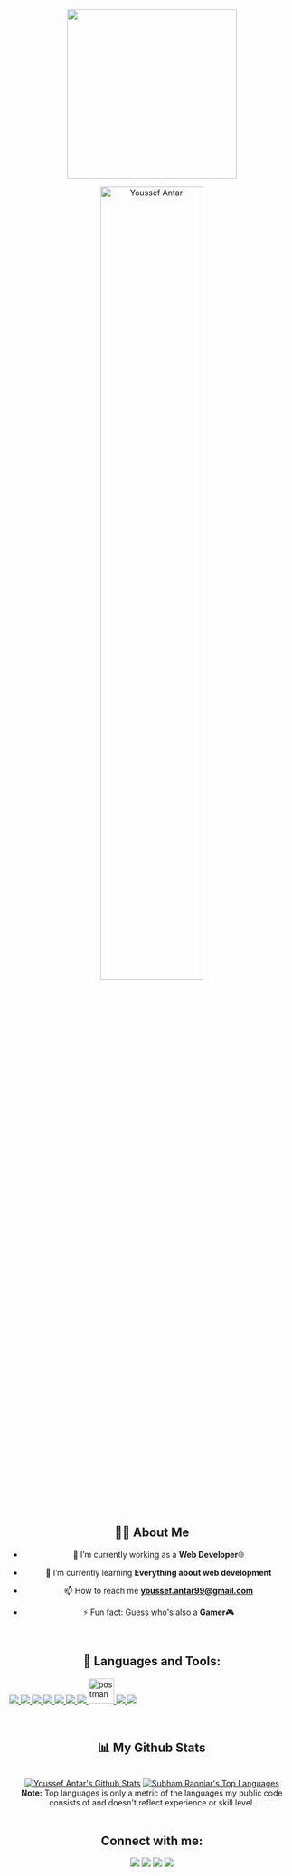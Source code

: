 <div align="center">
  <img src="https://i.imgur.com/8MupZHY.gif" width="300px" />
  <br>

 <a href="https://github.com/Youssefanter?tab=repositories"><img style="   display: block;
  margin-left: auto;
  margin-right: auto;
  width: 60%; " src="https://readme-typing-svg.demolab.com?font=Fira+Code&duration=1500&pause=1000&color=2FA2D5&multiline=true&width=470&height=150&lines=%2F%2F+Hi+there+%F0%9F%91%8B;%7B;%22name%22++++++%3A+%22Youssef+Antar+%F0%9F%91%A8%E2%80%8D%F0%9F%92%BB%22+%2C;%22title%22+%3A+%22Junior+Web+Developer+%2C;%7D" alt="Youssef Antar" /></a>

  
## 🙋‍♂️ About Me

- 🔭 I’m currently working as a **Web Developer**🌐

- 🌱 I’m currently learning **Everything about web development**

- 📫 How to reach me **youssef.antar99@gmail.com**

- ⚡ Fun fact: Guess who's also a **Gamer**🎮

<br/>

## 🚀 Languages and Tools:

<p align="left"> 
    <a href="https://www.w3.org/html/" target="_blank"> <img src="https://img.icons8.com/color/48/000000/html-5.png"/> </a> 
    <a href="https://www.w3schools.com/css/" target="_blank"> <img src="https://img.icons8.com/color/48/000000/css3.png"/> </a> 
    <a href="https://developer.mozilla.org/en-US/docs/Web/JavaScript" target="_blank"> <img src="https://img.icons8.com/color/48/000000/javascript.png"/> </a> 
    <a href="https://reactjs.org/" target="_blank"> <img src="https://img.icons8.com/color/48/000000/react-native.png"/> </a> 
    <a href="https://redux.js.org" target="_blank"> <img src="https://img.icons8.com/color/48/000000/redux.png"/> </a>
    <a href="https://getbootstrap.com" target="_blank"> <img src="https://img.icons8.com/color/48/000000/bootstrap.png"/> </a> 
    <a href="https://tailwindcss.com/" target="_blank"> <img src="https://img.icons8.com/color/48/FFFFFF/tailwind_css.png"/> </a>
    <a href="https://postman.com" target="_blank"> <img src="https://www.vectorlogo.zone/logos/getpostman/getpostman-icon.svg" alt="postman" width="45" height="45"/> </a>   
    <a href="https://git-scm.com/" target="_blank"> <img src="https://img.icons8.com/color/48/000000/git.png"/> </a> 
    <a href="https://docs.microsoft.com/en-us/aspnet/core/introduction-to-aspnet-core?view=aspnetcore-7.0" target="_blank"><img src="https://img.icons8.com/color/48/000000/net-framework.png"/> </a>
</p>


<br/>

## 📊 My Github Stats

  <br/>
    <a href="https://github.com/Youssefanter/github-readme-stats"><img alt="Youssef Antar's Github Stats" src="https://github-readme-stats.vercel.app/api?username=Youssefanter&show_icons=true&count_private=true&theme=react&bg_color=0D1117" /></a>
  <a href="https://github.com/Youssefanter/github-readme-stats"><img alt="Subham Raoniar's Top Languages" src="https://github-readme-stats.vercel.app/api/top-langs/?username=Youssefanter&langs_count=8&count_private=true&layout=compact&theme=react&bg_color=0D1117" /></a>
  <br/>
  <b>Note:</b> Top languages is only a metric of the languages my public code consists of and doesn't reflect experience or skill level.


<br/>
<br/>

## Connect with me:
<p align="left">

<a href = "https://www.linkedin.com/in/youssef-aly-0bba08188/"><img src="https://img.icons8.com/fluent/48/000000/linkedin.png"/></a>
<a href = "https://twitter.com/yooiialy"><img src="https://img.icons8.com/fluent/48/000000/twitter.png"/></a>
<a href = "https://www.instagram.com/youssef.antar12/"><img src="https://img.icons8.com/fluent/48/000000/instagram-new.png"/></a>
<a href = "https://www.facebook.com/youssof.aly"><img src="https://img.icons8.com/color/48/000000/facebook-circled--v5.png"/></a>

</p>
